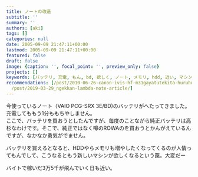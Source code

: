 ```yaml
---
title: ノートの改造
subtitle: ''
summary: ''
authors: [aki]
tags: []
categories: null
date: 2005-09-09 21:47:11+00:00
lastmod: 2005-09-09 21:47:11+00:00
featured: false
draft: false
image: {caption: '', focal_point: '', preview_only: false}
projects: []
keywords: [バッテリ, 充電, もん, bd, 欲しく, ノート, メモリ, hdd, 近い, マシン]
recommendations: [/post/2010-06-26-canon-ivis-hf-m31gayatutekita-huruhdle-sii/, /post/2019-06-04_ngekkan-party/,
  /post/2019-03-29_ngekkan-lambda-note-article/]
---
```

今使っているノート（VAIO PCG-SRX 3E/BD)のバッテリがへたってきました。  
充電してももう1分ももちやしません。  
ここで、バッテリを買おうとしたんですが、毎度のことながら純正バッテリは高杉なわけです。そこで、純正ではなく噂のROWAのを買おうとかんがえているんですが、なかなか勇気がでません。  
  
バッテリを買えるとなると、HDDやらメモリも増やしたくなってくるのが人情ってもんでして、こうなるともう新しいマシンが欲しくなるという罠。大変だー  
  
バイトで稼いだ3万5千が飛んでいく日も近い。



